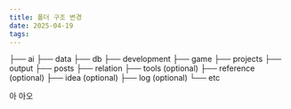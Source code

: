 ```yaml
---
title: 폴더 구조 변경
date: 2025-04-19
tags:
---
```



├── ai
├── data
├── db
├── development
├── game
├── projects
├── output
├── posts
├── relation
├── tools (optional)
├── reference (optional)
├── idea (optional)
├── log (optional)
└── etc

아
아오



